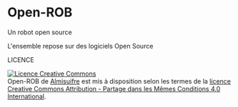 # Open-ROB
Un robot open source

L'ensemble repose sur des logiciels Open Source

LICENCE

<a rel="license" href="http://creativecommons.org/licenses/by-sa/4.0/"><img alt="Licence Creative Commons" style="border-width:0" src="https://i.creativecommons.org/l/by-sa/4.0/88x31.png" /></a><br /><span xmlns:dct="http://purl.org/dc/terms/" property="dct:title">Open-ROB</span> de <a xmlns:cc="http://creativecommons.org/ns#" href="https://github.com/Almisuifre/Open-ROB" property="cc:attributionName" rel="cc:attributionURL">Almisuifre</a> est mis à disposition selon les termes de la <a rel="license" href="http://creativecommons.org/licenses/by-sa/4.0/">licence Creative Commons Attribution -  Partage dans les Mêmes Conditions 4.0 International</a>.
